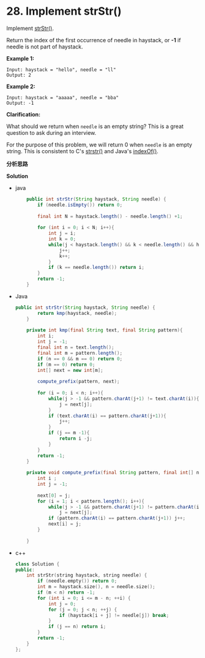 # 28. Implement strStr()

Implement [strStr()](http://www.cplusplus.com/reference/cstring/strstr/).

Return the index of the first occurrence of needle in haystack, or **-1** if needle is not part of haystack.

**Example 1:**

```
Input: haystack = "hello", needle = "ll"
Output: 2
```

**Example 2:**

```
Input: haystack = "aaaaa", needle = "bba"
Output: -1
```

**Clarification:**

What should we return when `needle` is an empty string? This is a great question to ask during an interview.

For the purpose of this problem, we will return 0 when `needle` is an empty string. This is consistent to C's [strstr()](http://www.cplusplus.com/reference/cstring/strstr/) and Java's [indexOf()](https://docs.oracle.com/javase/7/docs/api/java/lang/String.html#indexOf(java.lang.String)).

**分析思路**



**Solution**

+ java

  ```java
      public int strStr(String haystack, String needle) {
          if (needle.isEmpty()) return 0;
          
          final int N = haystack.length() - needle.length() +1;
          
          for (int i = 0; i < N; i++){
              int j = i;
              int k = 0;
              while(j < haystack.length() && k < needle.length() && haystack.charAt(j) == needle.charAt(k)){
                  j++;
                  k++;
              }
              if (k == needle.length()) return i;
          }
          return -1;
      }
  ```

+ Java

  ```java
  public int strStr(String haystack, String needle) {
          return kmp(haystack, needle);
      }
      
      private int kmp(final String text, final String pattern){
          int i;
          int j = -1;
          final int n = text.length();
          final int m = pattern.length();
          if (n == 0 && m == 0) return 0;
          if (m == 0) return 0;
          int[] next = new int[m];
          
          compute_prefix(pattern, next);
          
          for (i = 0; i < n; i++){
              while(j > -1 && pattern.charAt(j+1) != text.charAt(i)){
                  j = next[j];
              }
              if (text.charAt(i) == pattern.charAt(j+1)){
                  j++;
              }
              if (j == m -1){
                  return i -j;
              }
          }
          return -1;
      }
      
      private void compute_prefix(final String pattern, final int[] next){
          int i ;
          int j = -1;
          
          next[0] = j;
          for (i = 1; i < pattern.length(); i++){
              while(j > -1 && pattern.charAt(j+1) != pattern.charAt(i))
                  j = next[j];
              if (pattern.charAt(i) == pattern.charAt(j+1)) j++;
              next[i] = j;
          }
          
      }
  ```

+ c++

  ```c++
  class Solution {
  public:
      int strStr(string haystack, string needle) {
          if (needle.empty()) return 0;
          int m = haystack.size(), n = needle.size();
          if (m < n) return -1;
          for (int i = 0; i <= m - n; ++i) {
              int j = 0;
              for (j = 0; j < n; ++j) {
                  if (haystack[i + j] != needle[j]) break;
              }
              if (j == n) return i;
          }
          return -1;
      }
  };
  ```

  

